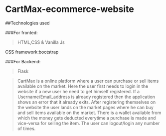 # CartMax-ecommerce-website

##Technologies used

###For fronted:

>HTML,CSS & Vanilla Js

CSS framework:bootstrap

###For Backend:

>Flask

>CartMax is a online platform where a user can purchase or sell items available on the market.
Here the user first needs to login in the website if a new user he need to get himself registered. 
If a Username/Email_address is already registered then the application shows an error that it already exits.
After registering themselves on the website the user lands on the market pages where he can buy and sell items available on the market. 
There is a wallet available from which the money gets deducted everytime a purchase is made and vice-versa for selling the item.
The user can logout/login any number of times.


